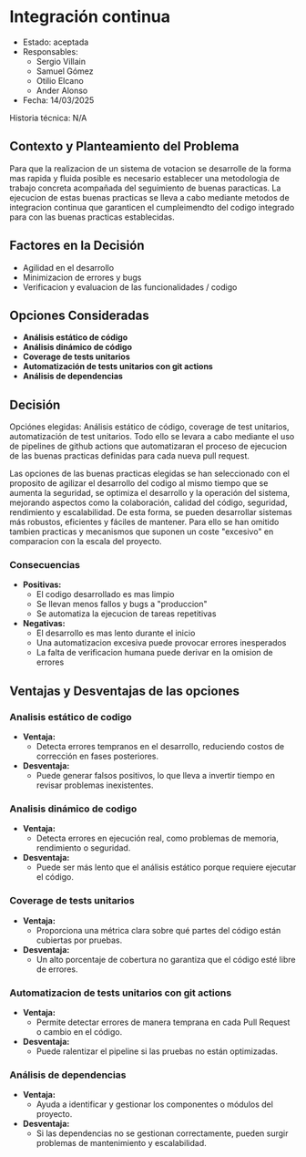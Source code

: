 # Integración continua
-   Estado: aceptada
-   Responsables: 
    - Sergio Villain
    - Samuel Gómez
    - Otilio Elcano
    - Ander Alonso
-   Fecha: 14/03/2025


Historia técnica: N/A

## Contexto y Planteamiento del Problema

Para que la realizacion de un sistema de votacion se desarrolle de la forma mas rapida y fluida posible es necesario establecer una metodologia de trabajo concreta acompañada del seguimiento de buenas paracticas. La ejecucion de estas buenas practicas se lleva a cabo mediante metodos de integracion continua que garanticen el cumpleimendto del codigo integrado para con las buenas practicas establecidas.

## Factores en la Decisión

* Agilidad en el desarrollo
* Minimizacion de errores y bugs
* Verificacion y evaluacion de las funcionalidades / codigo

## Opciones Consideradas

- **Análisis estático de código**
- **Análisis dinámico de código**
- **Coverage de tests unitarios**
- **Automatización de tests unitarios con git actions**
- **Análisis de dependencias**

## Decisión

 Opciónes elegidas: Análisis estático de código, coverage de test unitarios, automatización de test unitarios. Todo ello se levara a cabo mediante el uso de pipelines de github actions que automatizaran el proceso de ejecucion de las buenas practicas definidas para cada nueva pull request.

Las opciones de las buenas practicas elegidas se han seleccionado con el proposito de agilizar el desarrollo del codigo al mismo tiempo que se aumenta la seguridad, se optimiza el desarrollo y la operación del sistema, mejorando aspectos como la colaboración, calidad del código, seguridad, rendimiento y escalabilidad. De esta forma, se pueden desarrollar sistemas más robustos, eficientes y fáciles de mantener. Para ello se han omitido tambien practicas y mecanismos que suponen un coste "excesivo" en comparacion con la escala del proyecto.

### Consecuencias

-  **Positivas:**
    - El codigo desarrollado es mas limpio
    - Se llevan menos fallos y bugs a "produccion"
    - Se automatiza la ejecucion de tareas repetitivas
-  **Negativas:**
    - El desarrollo es mas lento durante el inicio
    - Una automatizacion excesiva puede provocar errores inesperados
    - La falta de verificacion humana puede derivar en la omision de errores

## Ventajas y Desventajas de las opciones

### Analisis estático de codigo

-   **Ventaja:**
    - Detecta errores tempranos en el desarrollo, reduciendo costos de corrección en fases posteriores.  
-   **Desventaja:**
    - Puede generar falsos positivos, lo que lleva a invertir tiempo en revisar problemas inexistentes.  
    
### Analisis dinámico de codigo

-   **Ventaja:**
    - Detecta errores en ejecución real, como problemas de memoria, rendimiento o seguridad.
-   **Desventaja:**
    - Puede ser más lento que el análisis estático porque requiere ejecutar el código.

### Coverage de tests unitarios

-   **Ventaja:**
    - Proporciona una métrica clara sobre qué partes del código están cubiertas por pruebas.
-   **Desventaja:**
    - Un alto porcentaje de cobertura no garantiza que el código esté libre de errores.

### Automatizacion de tests unitarios con git actions

-   **Ventaja:**
    - Permite detectar errores de manera temprana en cada Pull Request o cambio en el código.
-   **Desventaja:**
    - Puede ralentizar el pipeline si las pruebas no están optimizadas.

### Análisis de dependencias

-   **Ventaja:**
    - Ayuda a identificar y gestionar los componentes o módulos del proyecto.
-   **Desventaja:**
    - Si las dependencias no se gestionan correctamente, pueden surgir problemas de mantenimiento y escalabilidad.